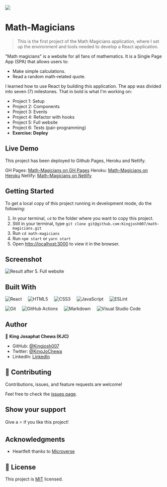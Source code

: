 ![](https://img.shields.io/badge/Microverse-blueviolet)

# Math-Magicians

> This is the first project of the Math Magicians application, where I set up the environment and tools needed to develop a React application. 

"Math magicians" is a website for all fans of mathematics. It is a Single Page App (SPA) that allows users to:

- Make simple calculations.
- Read a random math-related quote.

I learned how to use React by building this application. The app was divided into seven (7) milestones. That in bold is what I'm working on:

- Project 1: Setup
- Project 2: Components
- Project 3: Events
- Project 4: Refactor with hooks
- Project 5: Full website
- Project 6: Tests (pair-programming)
- **Exercise: Deploy**


## Live Demo

This project has been deployed to Github Pages, Heroku and Netlify.

GH Pages: [Math-Magicians on GH Pages](https://kingjosh007.github.io/math-magicians/)
Heroku: [Math-Magicians on Heroku](https://kjc-math-magicians.herokuapp.com/)
Netlify: [Math-Magicians on Netlify](https://kjc-math-magicians.netlify.app/)

## Getting Started

To get a local copy of this project running in development mode, do the following: 

1. In your terminal, `cd` to the folder where you want to copy this project.
2. Still in your terminal, type `git clone git@github.com:Kingjosh007/math-magicians.git`
3. Run `cd math-magicians`
4. Run `npm start` or `yarn start`
5. Open [http://localhost:3000](http://localhost:3000) to view it in the browser.


## Screenshot

![Result after 5. Full website](screenshots/5-full-website.gif)

## Built With

![React](https://img.shields.io/badge/react-%2320232a.svg?style=for-the-badge&logo=react&logoColor=%2361DAFB) &nbsp; &nbsp; ![HTML5](https://img.shields.io/badge/html5-%23E34F26.svg?style=for-the-badge&logo=html5&logoColor=white) &nbsp; &nbsp; ![CSS3](https://img.shields.io/badge/css3-%231572B6.svg?style=for-the-badge&logo=css3&logoColor=white) &nbsp; &nbsp; ![JavaScript](https://img.shields.io/badge/javascript-%23323330.svg?style=for-the-badge&logo=javascript&logoColor=%23F7DF1E) &nbsp; &nbsp; ![ESLint](https://img.shields.io/badge/ESLint-4B3263?style=for-the-badge&logo=eslint&logoColor=white)


![Git](https://img.shields.io/badge/git-%23F05033.svg?style=for-the-badge&logo=git&logoColor=white) &nbsp; &nbsp; ![GitHub Actions](https://img.shields.io/badge/githubactions-%232671E5.svg?style=for-the-badge&logo=githubactions&logoColor=white) &nbsp; &nbsp; ![Markdown](https://img.shields.io/badge/markdown-%23000000.svg?style=for-the-badge&logo=markdown&logoColor=white) &nbsp; &nbsp; ![Visual Studio Code](https://img.shields.io/badge/Visual%20Studio%20Code-0078d7.svg?style=for-the-badge&logo=visual-studio-code&logoColor=white) 


## Author

👤 **King Josaphat Chewa (KJC)**

- GitHub: [@Kingjosh007](https://github.com/Kingjosh007)
- Twitter: [@KingJoChewa](https://twitter.com/KingJoChewa)
- LinkedIn: [LinkedIn](https://www.linkedin.com/in/king-josaphat-chewa-aa154011b/)


## 🤝 Contributing

Contributions, issues, and feature requests are welcome!

Feel free to check the [issues page](../../issues/).

## Show your support

Give a ⭐️ if you like this project!

## Acknowledgments

- Heartfelt thanks to [Microverse](https://www.microverse.org/)

## 📝 License

This project is [MIT](./MIT.md) licensed.